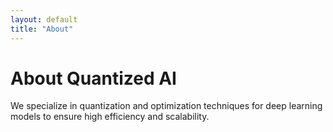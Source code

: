 ```yaml
---
layout: default
title: "About"
---
```


# About Quantized AI
We specialize in quantization and optimization techniques for deep learning models to ensure high efficiency and scalability.

